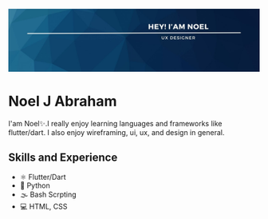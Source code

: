 ![Design and Development](https://github.com/noeljabraham/noeljabraham/blob/main/Professional%20LinkedIn%20Banner.jpg)

# Noel J Abraham
I'am Noel✨.I really enjoy learning languages and frameworks like flutter/dart. I also enjoy wireframing, ui, ux, and design in general.

## Skills and Experience
* ⚛ Flutter/Dart
* 📱 Python
* 🌫 Bash Scrpting
* 💻 HTML, CSS
